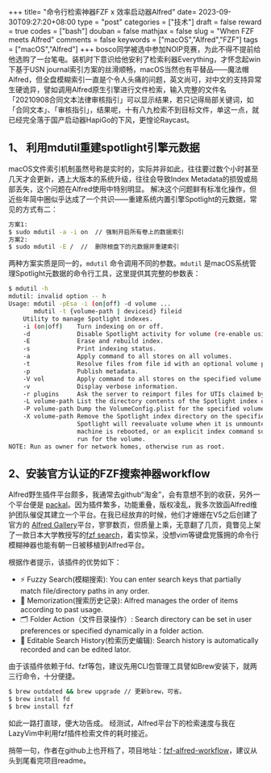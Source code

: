 +++
title= "命令行检索神器FZF x 效率启动器Alfred"
date= 2023-09-30T09:27:20+08:00
type = "post"
categories = ["技术"]
draft = false
reward = true
codes = ["bash"]
douban = false
mathjax = false
slug = "When FZF meets Alfred"
comments = false
keywords = ["macOS","Alfred","FZF"]
tags = ["macOS","Alfred"]
+++
bosco同学被选中参加NOIP竞赛，为此不得不提前给他选购了一台笔电。装机时下意识给他安利了检索利器Everything，才怀念起win下基于USN journal索引方案的丝滑顺畅，macOS当然也有平替品——魔法帽Alfred，但全盘模糊索引一直是个令人头痛的问题，英文尚可，对中文的支持异常生硬诡异，譬如调用Alfred原生引擎进行文件检索，输入完整的文件名「20210908合同文本法律审核指引」可以显示结果，若只记得局部关键词，如「合同文本」、「审核指引」，结果呢，十有八九检索不到目标文件，单这一点，就已经完全落于国产启动器HapiGo的下风，更惶论Raycast。
<!--more-->

## 1、 利用mdutil重建spotlight引擎元数据
macOS文件索引机制虽然号称是实时的，实际并非如此，往往要过数个小时甚至几天才会更新，遇上大版本的系统升级，往往会导致Index Metadata的损毁或局部丢失，这个问题在Alfred使用中特别明显。
解决这个问题鲜有标准化操作，但近些年简中圈似乎达成了一个共识——重建系统内置引擎Spotlight的元数据，常见的方式有二：

```bash
方案1:
$ sudo mdutil -a -i on  // 强制开启所有卷上的数据索引
方案2:
$ sudo mdutil -E /  //  删除根盘下的元数据并重建索引
```

两种方案实质是同一的，`mdutil` 命令调用不同的参数。`mdutil` 是macOS系统管理Spotlight元数据的命令行工具，这里提供其完整的参数表：

```bash
$ mdutil -h
mdutil: invalid option -- h
Usage: mdutil -pEsa -i (on|off) -d volume ...
       mdutil -t {volume-path | deviceid} fileid
    Utility to manage Spotlight indexes.
    -i (on|off)    Turn indexing on or off.
    -d             Disable Spotlight activity for volume (re-enable using -i on).
    -E             Erase and rebuild index.
    -s             Print indexing status.
    -a             Apply command to all stores on all volumes.
    -t             Resolve files from file id with an optional volume path or device id.
    -p             Publish metadata.
    -V vol         Apply command to all stores on the specified volume.
    -v             Display verbose information.
    -r plugins     Ask the server to reimport files for UTIs claimed by the listed plugin.
    -L volume-path List the directory contents of the Spotlight index on the specified volume.
    -P volume-path Dump the VolumeConfig.plist for the specified volume.
    -X volume-path Remove the Spotlight index directory on the specified volume.  Does not disable indexing.
                   Spotlight will reevaluate volume when it is unmounted and remounted, the
                   machine is rebooted, or an explicit index command such as 'mdutil -i' or 'mdutil -E' is
                   run for the volume.
NOTE: Run as owner for network homes, otherwise run as root.
```
 
## 2、安装官方认证的FZF搜索神器workflow

Alfred野生插件平台颇多，我通常去github“淘金”，会有意想不到的收获，另外一个平台便是 [packal](http://www.packal.org/)。因为插件繁多，功能重叠，版权凌乱，我多次致函Alfred维护团队催促其建立一个平台。在我已经放弃的时候，他们才姗姗在V5之后创建了官方的 [Alfred Gallery](https://alfred.app/)平台，寥寥数页，但质量上乘，无意翻了几页，竟瞥见上架了一款日本大学教授写的[fzf search](https://alfred.app/workflows/yohasebe/fzf/)，着实惊呆，没想vim等键盘党簇拥的命令行模糊神器也能有朝一日被移植到Alfred平台。

根据作者提示，该插件的优势如下：

- ⚡️ Fuzzy Search(模糊搜索): You can enter search keys that partially match file/directory paths in any order.
- 🧠 Memorization(搜索历史记录): Alfred manages the order of items according to past usage.
- 🗂 Folder Action（文件目录操作）: Search directory can be set in user preferences or specified dynamically in a folder action.
- 📝 Editable Search History(检索历史编辑): Search history is automatically recorded and can be edited lator.

由于该插件依赖于fd、fzf等包，建议先用CLI包管理工具譬如Brew安装下，就两三行命令，十分便捷。

```bash
$ brew outdated && brew upgrade // 更新brew，可省。
$ brew install fd
$ brew install fzf
```

如此一路打直球，便大功告成。
经测试，Alfred平台下的检索速度与我在LazyVim中利用fzf插件检索文件的耗时接近。

捎带一句，作者在github上也开档了，项目地址：[fzf-alfred-workflow](https://github.com/yohasebe/fzf-alfred-workflow/)，建议从头到尾看完项目readme。